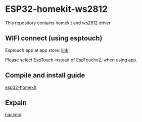 # ESP32-homekit-ws2812

This repository contains homekit and ws2812 driver

## WIFI connect (using esptouch)

Esptouch app at app store: [link](https://apps.apple.com/tw/app/espressif-esptouch/id1071176700)

Please select EspTouch instead of EspTouchv2, when using app.

## Compile and install guide

[esp32-homekit](https://github.com/espressif/esp-apple-homekit-adk)

## Expain

[hackmd](https://hackmd.io/hv_N_z3KSpWupW4E0z5_Bg)
